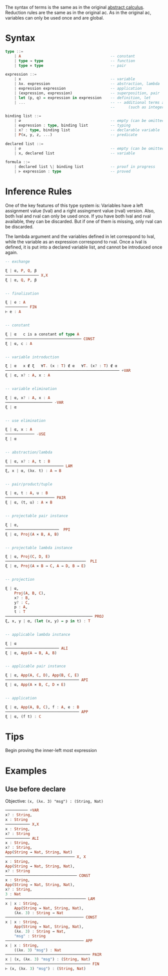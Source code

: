 The syntax of terms is the same as in the original [abstract calculus](https://github.com/MaiaVictor/abstract-calculus).
Reduction rules are the same as in the original ac.
As in the original ac, variables can only be used once and are global.

# Syntax

```haskell
type ::=
    | A                                        -- constant
    | type → type                              -- function
    | type ⨯ type                              -- pair

expression ::=
    | x                                        -- variable
    | λx. expression                           -- abstraction, lambda
    | expression expression                    -- application
    | (expression, expression)                 -- superposition, pair
    | let (p, q) = expression in expression    -- definition, let
    | ...                                      -- -- additional terms associated with type constants
                                               --      (such as integer literals associated with `Int`)

binding list ::=
    | ∅                                        -- empty (can be omitted)
    | expression : type, binding list          -- typing
    | x? : type, binding list                  -- declarable variable
    | P(x, y, z, ...)                          -- predicate

declared list ::=
    | ∅                                        -- empty (can be omitted)
    | x, declared list                         -- variable

formula ::=
    | declared list \| binding list            -- proof in progress
    | ⊢ expression : type                      -- proved
```

# Inference Rules

One of the key features of this type system is:
Variables have a left assignment value (lval) and a right assingment value (rval) version.
Also, both lval and rval can only be used once. If you have both lval and rval available,
they can be discarded. But if one of them is missing, only rval can be discarded.

The lambda argument and the variables defined in let correspond to lval, while the variable
as an expression correspond to rval. Once a lval is defined, it is put into a declared variable
list, and cannot be introduced once again.

```haskell
-- exchange

ξ | α, P, Q, β
─────────────── X,X
ξ | α, Q, P, β


-- finalization

ξ | e : A
────────── FIN
⊢ e : A


-- constant

ξ | α   c is a constant of type A
────────────────────────────────── CONST
ξ | α, c : A


-- variable introduction

ξ | α   x ∉ ξ   ∀T. (x : T) ∉ α   ∀T. (x? : T) ∉ α
─────────────────────────────────────────────────── +VAR
ξ | α, x? : A, x : A


-- variable elimination

ξ | α, x? : A, x : A
───────────────────── -VAR
ξ | α


-- use elimination

ξ | α, x : A
───────────── -USE
ξ | α


-- abstraction/lambda

ξ | α, x? : A, t : B
────────────────────────── LAM
ξ, x | α, (λx. t) : A → B


-- pair/product/tuple

ξ | α, t : A, u : B
────────────────────── PAIR
ξ | α, (t, u) : A ⨯ B


-- projectable pair instance

ξ | α,
────────────────────────  PPI
ξ | α, Proj(A ⨯ B, A, B)


-- projectable lambda instance

ξ | α, Proj(C, D, E)
────────────────────────────────────  PLI
ξ | α, Proj(A ⨯ B → C, A → D, B → E)


-- projection

ξ | α,
    Proj(A, B, C),
    x? : B,
    y? : C,
    p : A,
    t : T
─────────────────────────────────────── PROJ
ξ, x, y | α, (let (x, y) = p in t) : T


-- applicable lambda instance

ξ | α
──────────────────────── ALI
ξ | α, App(A → B, A, B)


-- applicable pair instance

ξ | α, App(A, C, D), App(B, C, E)
───────────────────────────────── API
ξ | α, App(A ⨯ B, C, D ⨯ E)


-- application

ξ | α, App(A, B, C), f : A, e : B
───────────────────────────────── APP
ξ | α, (f t) : C

```

# Tips
Begin proving the inner-left most expression

# Examples

## Use before declare
Objective: `(x, (λx. 3) "msg") : (String, Nat)`

```haskell
────────── +VAR
x? : String,
x : String
─────────── X,X
x : String,
x? : String
─────────── ALI
x : String,
x? : String,
App(String → Nat, String, Nat)
─────────────────────────────── X, X
x : String,
App(String → Nat, String, Nat),
x? : String
──────────────────────────────── CONST
x : String,
App(String → Nat, String, Nat),
x? : String,
3 : Nat
──────────────────────────────────── LAM
x | x : String,
    App(String → Nat, String, Nat),
    (λx. 3) : String → Nat
─────────────────────────────────── CONST
x | x : String,
    App(String → Nat, String, Nat),
    (λx. 3) : String → Nat,
    "msg" : String
─────────────────────────────────── APP
x | x : String,
    ((λx. 3) "msg") : Nat
────────────────────────────────────── PAIR
x | (x, (λx. 3) "msg") : (String, Nat)
────────────────────────────────────── FIN
⊢ (x, (λx. 3) "msg") : (String, Nat)
```
